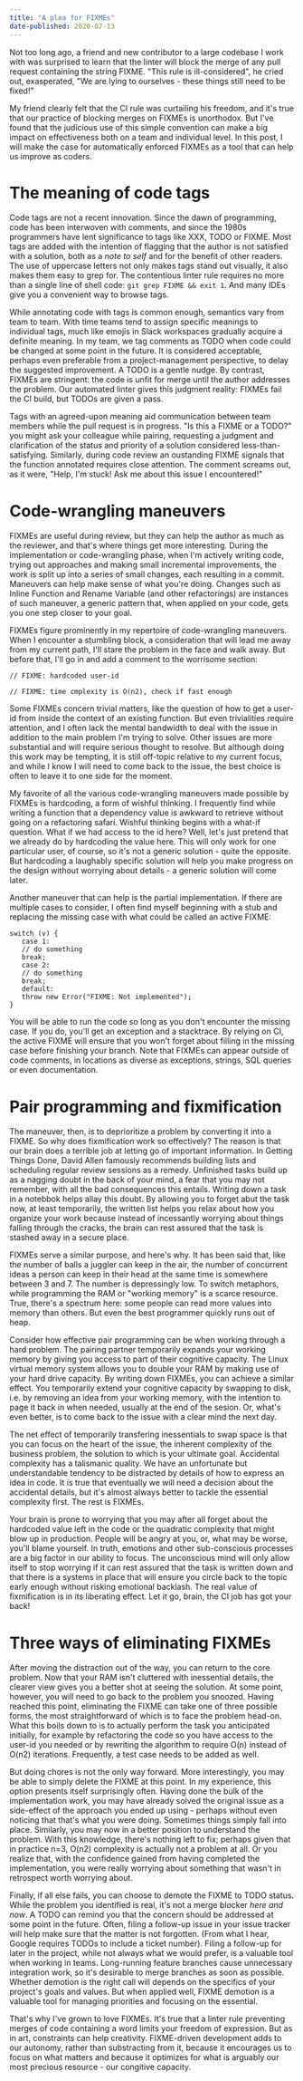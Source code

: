 ```yaml
---
title: "A plea for FIXMEs"
date-published: 2020-07-13
---
```


Not too long ago, a friend and new contributor to a large codebase I work with was surprised to learn that the linter will block the merge of any pull request containing the string FIXME. "This rule is ill-considered", he cried out, exasperated, "We are lying to ourselves - these things still need to be fixed!"

My friend clearly felt that the CI rule was curtailing his freedom, and it's true that our practice of blocking merges on FIXMEs is unorthodox. But I've found that the judicious use of this simple convention can make a big impact on effectiveness both on a team and individual level. In this post, I will make the case for automatically enforced FIXMEs as a tool that can help us improve as coders.

# The meaning of code tags

Code tags are not a recent innovation. Since the dawn of programming, code has been interwoven with comments, and since the 1980s programmers have lent significance to tags like XXX, TODO or FIXME. Most tags are added with the intention of flagging that the author is not satisfied with a solution, both as a _note to self_ and for the benefit of other readers. The use of uppercase letters not only makes tags stand out visually, it also makes them easy to grep for. The contentious linter rule requires no more than a single line of shell code: `git grep FIXME && exit 1`. And many IDEs give you a convenient way to browse tags.

While annotating code with tags is common enough, semantics vary from team to team. With time teams tend to assign specific meanings to individual tags, much like emojis in Slack workspaces gradually acquire a definite meaning. In my team, we tag comments as TODO when code could be changed at some point in the future. It is considered acceptable, perhaps even preferable from a project-management perspective, to delay the suggested improvement. A TODO is a gentle nudge. By contrast, FIXMEs are stringent: the code is unfit for merge until the author addresses the problem. Our automated linter gives this judgment reality: FIXMEs fail the CI build, but TODOs are given a pass.

Tags with an agreed-upon meaning aid communication between team members while the pull request is in progress. "Is this a FIXME or a TODO?" you might ask your colleague while pairing, requesting a judgment and clarification of the status and priority of a solution considered less-than-satisfying. Similarly, during code review an oustanding FIXME signals that the function annotated requires close attention. The comment screams out, as it were, "Help, I'm stuck! Ask me about this issue I encountered!"

# Code-wrangling maneuvers

FIXMEs are useful during review, but they can help the author as much as the reviewer, and that's where things get more interesting. During the implementation or code-wrangling phase, when I'm actively writing code, trying out approaches and making small incremental improvements, the work is split up into a series of small changes, each resulting in a commit. Maneuvers can help make sense of what you're doing. Changes such as Inline Function and Rename Variable (and other refactorings) are instances of such maneuver, a generic pattern that, when applied on your code, gets you one step closer to your goal.

FIXMEs figure prominently in my repertoire of code-wrangling maneuvers. When I encounter a stumbling block, a consideration that will lead me away from my current path, I'll stare the problem in the face and walk away. But before that, I'll go in and add a comment to the worrisome section:

```
// FIXME: hardcoded user-id

// FIXME: time cmplexity is O(n2), check if fast enough
```

Some FIXMEs concern trivial matters, like the question of how to get a user-id from inside the context of an existing function. But even trivialities require attention, and I often lack the mental bandwidth to deal with the issue in addition to the main problem I'm trying to solve. Other issues are more substantial and will require serious thought to resolve. But although doing this work may be tempting, it is still off-topic relative to my current focus, and while I know I will need to come back to the issue, the best choice is often to leave it to one side for the moment.

My favorite of all the various code-wrangling maneuvers made possible by FIXMEs is hardcoding, a form of wishful thinking. I frequently find while writing a function that a dependency value is awkward to retrieve without going on a refactoring safari. Wishful thinking begins with a what-if question. What if we had access to the id here? Well, let's just pretend that we already do by hardcoding the value here. This will only work for one particular user, of course, so it's not a generic solution - quite the opposite. But hardcoding a laughably specific solution will help you make progress on the design without worrying about details - a generic solution will come later.

Another maneuver that can help is the partial implementation. If there are multiple cases to consider, I often find myself beginning with a stub and replacing the missing case with what could be called an active FIXME:

```
switch (v) {
   case 1:
   // do something
   break;
   case 2:
   // do something
   break;
   default:
   throw new Error("FIXME: Not implemented");
}
```

You will be able to run the code so long as you don't encounter the missing case. If you do, you'll get an exception and a stacktrace. By relying on CI, the active FIXME will ensure that you won't forget about filling in the missing case before finishing your branch. Note that FIXMEs can appear outside of code comments, in locations as diverse as exceptions, strings, SQL queries or even documentation.

# Pair programming and fixmification

The maneuver, then, is to deprioritize a problem by converting it into a FIXME. So why does fixmification work so effectively? The reason is that our brain does a terrible job at letting go of important information. In Getting Things Done, David Allen famously recommends building lists and scheduling regular review sessions as a remedy. Unfinished tasks build up as a nagging doubt in the back of your mind, a fear that you may not remember, with all the bad consequences this entails. Writing down a task in a notebbok helps allay this doubt. By allowing you to forget abut the task now, at least temporarily, the written list helps you relax about how you organize your work because instead of incessantly worrying about things falling through the cracks, the brain can rest assured that the task is stashed away in a secure place.

FIXMEs serve a similar purpose, and here's why. It has been said that, like the number of balls a juggler can keep in the air, the number of concurrent ideas a person can keep in their head at the same time is somewhere between 3 and 7. The number is depressingly low. To switch metaphors, while programming the RAM or "working memory" is a scarce resource. True, there's a spectrum here: some people can read more values into memory than others. But even the best programmer quickly runs out of heap.

Consider how effective pair programming can be when working through a hard problem. The pairing partner temporarily expands your working memory by giving you access to part of their cognitive capacity. The Linux virtual memory system allows you to double your RAM by making use of your hard drive capacity. By writing down FIXMEs, you can achieve a similar effect. You temporarily extend your cognitive capacity by swapping to disk, i.e. by removing an idea from your working memory, with the intention to page it back in when needed, usually at the end of the sesion. Or, what's even better, is to come back to the issue with a clear mind the next day.

The net effect of temporarily transfering inessentials to swap space is that you can focus on the heart of the issue, the inherent complexity of the business problem, the solution to which is your ultimate goal. Accidental complexity has a talismanic quality. We have an unfortunate but understandable tendency to be distracted by details of how to express an idea in code. It is true that eventually we will need a decision about the accidental details, but it's almost always better to tackle the essential complexity first. The rest is FIXMEs.

Your brain is prone to worrying that you may after all forget about the hardcoded value left in the code or the quadratic complexity that might blow up in production. People will be angry at you, or, what may be worse, you'll blame yourself. In truth, emotions and other sub-conscious processes are a big factor in our ability to focus. The unconscious mind will only allow itself to stop worrying if it can rest assured that the task is written down and that there is a systems in place that will ensure you circle back to the topic early enough without risking emotional backlash. The real value of fixmification is in its liberating effect. Let it go, brain, the CI job has got your back!

# Three ways of eliminating FIXMEs

After moving the distraction out of the way, you can return to the core problem. Now that your RAM isn't cluttered with inessential details, the clearer view gives you a better shot at seeing the solution. At some point, however, you will need to go back to the problem you snoozed. Having reached this point, eliminating the FIXME can take one of three possible forms, the most straightforward of which is to face the problem head-on. What this boils down to is to actually perform the task you anticipated initially, for example by refactoring the code so you have access to the user-id you needed or by rewriting the algorithm to require O(n) instead of O(n2) iterations. Frequently, a test case needs to be added as well.

But doing chores is not the only way forward. More interestingly, you may be able to simply delete the FIXME at this point. In my experience, this option presents itself surprisingly often. Having done the bulk of the implementation work, you may have already solved the original issue as a side-effect of the approach you ended up using - perhaps without even noticing that that's what you were doing. Sometimes things simply fall into place. Similarly, you may now in a better position to understand the problem. With this knowledge, there's nothing left to fix; perhaps given that in practice n=3, O(n2) complexity is actually not a problem at all. Or you realize that, with the confidence gained from having completed the implementation, you were really worrying about something that wasn't in retrospect worth worrying about.

Finally, if all else fails, you can choose to demote the FIXME to TODO status. While the problem you identified is real, it's not a merge blocker *here and now*. A TODO can remind you that the concern should be addressed at some point in the future. Often, filing a follow-up issue in your issue tracker will help make sure that the matter is not forgotten. (From what I hear, Google requires TODOs to include a ticket number). Filing a follow-up for later in the project, while not always what we would prefer, is a valuable tool when working in teams. Long-running feature branches cause unnecessary integration work, so it's desirable to merge branches as soon as possible. Whether demotion is the right call will depends on the specifics of your project's goals and values. But when applied well, FIXME demotion is a valuable tool for managing priorities and focusing on the essential.

That's why I've grown to love FIXMEs. It's true that a linter rule preventing merges of code containing a word limits your freedom of expression. But as in art, constraints can help creativity. FIXME-driven development adds to our autonomy, rather than substracting from it, because it encourages us to focus on what matters and because it optimizes for what is arguably our most precious resource - our congitive capacity.
